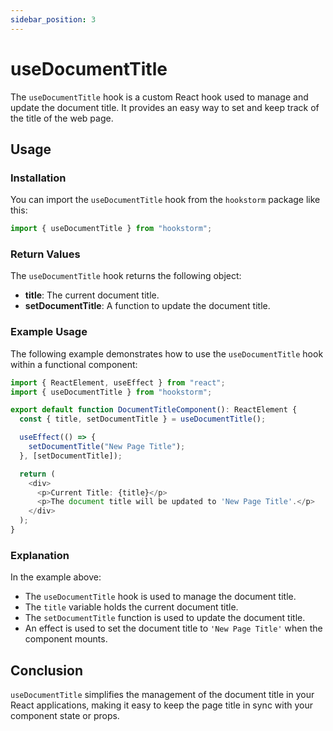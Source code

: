 ```yaml
---
sidebar_position: 3
---
```


# useDocumentTitle

The `useDocumentTitle` hook is a custom React hook used to manage and update the document title. It provides an easy way to set and keep track of the title of the web page.

## Usage

### Installation

You can import the `useDocumentTitle` hook from the `hookstorm` package like this:

```typescript
import { useDocumentTitle } from "hookstorm";
```

### Return Values

The `useDocumentTitle` hook returns the following object:

- **title**: The current document title.
- **setDocumentTitle**: A function to update the document title.

### Example Usage

The following example demonstrates how to use the `useDocumentTitle` hook within a functional component:

```typescript
import { ReactElement, useEffect } from "react";
import { useDocumentTitle } from "hookstorm";

export default function DocumentTitleComponent(): ReactElement {
  const { title, setDocumentTitle } = useDocumentTitle();

  useEffect(() => {
    setDocumentTitle("New Page Title");
  }, [setDocumentTitle]);

  return (
    <div>
      <p>Current Title: {title}</p>
      <p>The document title will be updated to 'New Page Title'.</p>
    </div>
  );
}
```

### Explanation

In the example above:

- The `useDocumentTitle` hook is used to manage the document title.
- The `title` variable holds the current document title.
- The `setDocumentTitle` function is used to update the document title.
- An effect is used to set the document title to `'New Page Title'` when the component mounts.

## Conclusion

`useDocumentTitle` simplifies the management of the document title in your React applications, making it easy to keep the page title in sync with your component state or props.
